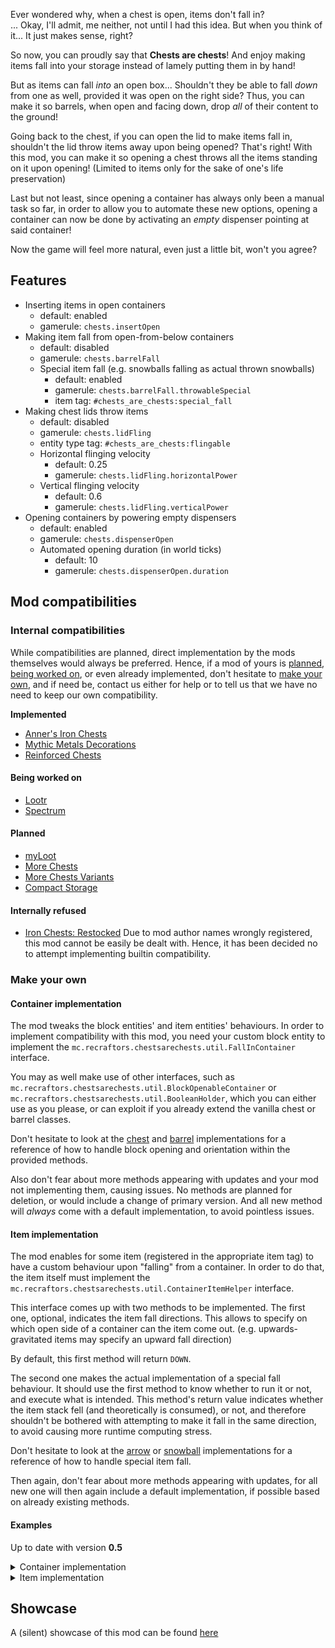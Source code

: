 Ever wondered why, when a chest is open, items don't fall in?<br>
... Okay, I'll admit, me neither, not until I had this idea. But when you think of it...
It just makes sense, right?

So now, you can proudly say that **Chests are chests**! And enjoy making items fall into your storage
instead of lamely putting them in by hand!

But as items can fall *into* an open box... Shouldn't they be able to fall *down* from one as well,
provided it was open on the right side?
Thus, you can make it so barrels, when open and facing down, drop *all* of their content to the ground!

Going back to the chest, if you can open the lid to make items fall in, shouldn't the lid throw items away
upon being opened?
That's right! With this mod, you can make it so opening a chest throws all the items standing on it upon opening!
(Limited to items only for the sake of one's life preservation)

Last but not least, since opening a container has always only been a manual task so far,
in order to allow you to automate these new options, opening a container can now be done
by activating an *empty* dispenser pointing at said container!

Now the game will feel more natural, even just a little bit, won't you agree?

## Features

* Inserting items in open containers
  * default: enabled
  * gamerule: `chests.insertOpen`
* Making item fall from open-from-below containers
  * default: disabled
  * gamerule: `chests.barrelFall`
  * Special item fall (e.g. snowballs falling as actual thrown snowballs)
    * default: enabled
    * gamerule: `chests.barrelFall.throwableSpecial`
    * item tag: `#chests_are_chests:special_fall`
* Making chest lids throw items
  * default: disabled
  * gamerule: `chests.lidFling`
  * entity type tag: `#chests_are_chests:flingable`
  * Horizontal flinging velocity
    * default: 0.25
    * gamerule: `chests.lidFling.horizontalPower`
  * Vertical flinging velocity
    * default: 0.6
    * gamerule: `chests.lidFling.verticalPower`
* Opening containers by powering empty dispensers
  * default: enabled
  * gamerule: `chests.dispenserOpen`
  * Automated opening duration (in world ticks)
    * default: 10
    * gamerule: `chests.dispenserOpen.duration`

## Mod compatibilities

### Internal compatibilities
While compatibilities are planned, direct implementation by the mods themselves would always be preferred.
Hence, if a mod of yours is [planned](#planned), [being worked on](#being-worked-on), or even already implemented,
don't hesitate to [make your own](#make-your-own), and if need be, contact us either for help or to tell us
that we have no need to keep our own compatibility.

**Implemented**
* [Anner's Iron Chests](https://modrinth.com/mod/cyberanner-ironchest)
* [Mythic Metals Decorations](https://modrinth.com/mod/mythicmetals-decorations)
* [Reinforced Chests](https://modrinth.com/mod/reinforced-chests)

#### Being worked on
* [Lootr](https://modrinth.com/mod/lootr)
* [Spectrum](https://modrinth.com/mod/spectrum)

#### Planned
* [myLoot](https://modrinth.com/mod/myloot)
* [More Chests](https://modrinth.com/mod/more-chests)
* [More Chests Variants](https://modrinth.com/mod/more-chest-variants-lieonlion)
* [Compact Storage](https://modrinth.com/mod/compact_storage)

#### Internally refused
* [Iron Chests: Restocked](https://modrinth.com/mod/ironchests)
  Due to mod author names wrongly registered, this mod cannot be easily be dealt with.
  Hence, it has been decided no to attempt implementing builtin compatibility.

### Make your own

#### Container implementation

The mod tweaks the block entities' and item entities' behaviours.
In order to implement compatibility with this mod, you need your custom block entity to implement
the `mc.recraftors.chestsarechests.util.FallInContainer` interface.

You may as well make use of other interfaces, such as `mc.recraftors.chestsarechests.util.BlockOpenableContainer`
or `mc.recraftors.chestsarechests.util.BooleanHolder`, which you can either use as you please, or can exploit
if you already extend the vanilla chest or barrel classes.

Don't hesitate to look at the
[chest](common/src/main/java/mc/recraftors/chestsarechests/mixin/block_entities/ChestBlockEntityMixin.java)
and [barrel](common/src/main/java/mc/recraftors/chestsarechests/mixin/block_entities/BarrelBlockEntityMixin.java)
implementations for a reference of how to handle block opening and orientation within the provided methods.

Also don't fear about more methods appearing with updates and your mod not implementing them, causing issues.
No methods are planned for deletion, or would include a change of primary version. And all new method
will _always_ come with a default implementation, to avoid pointless issues.

#### Item implementation

The mod enables for some item (registered in the appropriate item tag) to have a custom behaviour upon "falling"
from a container. In order to do that, the item itself must implement the
`mc.recraftors.chestsarechests.util.ContainerItemHelper` interface.

This interface comes up with two methods to be implemented. The first one, optional, indicates the item fall directions.
This allows to specify on which open side of a container can the item come out. (e.g. upwards-gravitated items may
specify an upward fall direction)

By default, this first method will return `DOWN`.

The second one makes the actual implementation of a special fall behaviour. It should use the first method to know
whether to run it or not, and execute what is intended. This method's return value indicates whether the item stack
fell (and theoretically is consumed), or not, and therefore shouldn't be bothered with attempting to make it fall
in the same direction, to avoid causing more runtime computing stress.

Don't hesitate to look at the
[arrow](common/src/main/java/mc/recraftors/chestsarechests/mixin/items/ArrowItemMixin.java) or
[snowball](common/src/main/java/mc/recraftors/chestsarechests/mixin/items/SnowballItemMixin.java) implementations
for a reference of how to handle special item fall.

Then again, don't fear about more methods appearing with updates, for all new one will then again include a default
implementation, if possible based on already existing methods.

#### Examples
Up to date with version **0.5**

<details>
<summary>Container implementation</summary>

```java
public class MyCustomBlockEntity extends BlockEntity implements FallInContainer {
    private boolean isOpen;
    private final int size;
    private final DefaultedList<ItemStack> content;
    private final Map<Integer, Integer> fallUpdateMap = new HashMap<>();

    @Override
    public boolean chests$tryInsertion(ItemEntity entity) {
        return FallInContainer.chests$inventoryInsertion(this.content, entity, this::setStack);
    }

    @Override
    public boolean chests$isOpen() {
        return isOpen;
    }

    @Override
    public VoxelShape chests$InputAreaShape() {
        return FallInContainer.ABOVE;
    }

    @Override
    public void chests$forceOpen(ServerWorld world, BlockPos at, BlockState from) {
        this.isOpen = true;
        this.onOpen();
    }

    @Override
    public boolean chests$tryForceOpen(BlockState from) {
        ServerWorld serverWorld = (ServerWorld) this.getWorld();
        BlockPos blockPos = this.getPos();
        this.chests$forceOpen(serverWorld, blockPos, from);
        ChestsAreChests.scheduleTick(serverWorld, blockPos, duration);
    }

    @Override
    public boolean chests$forceClose() {
        this.isOpen = false;
        this.onClose();
    }

    @Override
    public Map<Integer, Integer> getFallUpdateMap() {
        return this.fallUpdateMap;
    }

    void onOpen() {
        // ...
        // potential rendering stuff
        ChestsAreChests.ejectAbove(Direction.UP, this);
    }
}
```
</details>

<details>
<summary>Item implementation</summary>

```java
public class MyCustomItem extends Item implements ContainerItemHelper {
    public Direction[] chests$getFallDirection(ItemStack stack) {
        return new Direction[]{Directions.UP};
    }
    
    public boolean defaultOnOpenTick(ItemStack stack, FallInContainer container, Direction direction, World world, Vec3d pos, Vec3d velocity) {
        if (!ChestsAreChests.isInArray(direction, chests$getFallDirection(stack))) return false;
        MyGravitatedEntity entity = new MyGravitatedEntity(world, pos.x, pos.y, pos.z, stack.copy());
        entity.setVelocity(velocity);
        world.spawnEntity(entity);
        return true;
    }
}
```
</details>

## Showcase

A (silent) showcase of this mod can be found [here](https://youtu.be/YYWvP2HPn34)